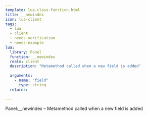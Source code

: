 ```yaml
---
template: lua-class-function.html
title: __newindex
icon: lua-client
tags:
  - lua
  - client
  - needs-verification
  - needs-example
lua:
  library: Panel
  function: __newindex
  realm: client
  description: "Metamethod called when a new field is added"
  
  arguments:
    - name: "field"
      type: string
  returns:
    
---
```


<div class="lua__search__keywords">
Panel:__newindex &#x2013; Metamethod called when a new field is added
</div>
